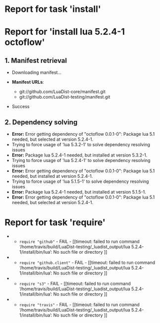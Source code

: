 # Report for task 'install'

# Report for 'install lua 5.2.4-1 octoflow'


## 1. Manifest retrieval

- Downloading manifest...

- **Manifest URLs**:
    - git://github.com/LuaDist-core/manifest.git
    - git://github.com/LuaDist-testing/manifest.git
- Success

## 2. Dependency solving

- **Error:** Error getting dependency of "octoflow 0.0.1-0": Package lua 5.1 needed, but selected at version 5.2.4-1.
- Trying to force usage of 'lua 5.3.2-1' to solve dependency resolving issues
- **Error:** Package lua 5.2.4-1 needed, but installed at version 5.3.2-1.
- Trying to force usage of 'lua 5.2.4-1' to solve dependency resolving issues
- **Error:** Error getting dependency of "octoflow 0.0.1-0": Package lua 5.1 needed, but installed at version 5.2.4-1.
- Trying to force usage of 'lua 5.1.5-1' to solve dependency resolving issues
- **Error:** Package lua 5.2.4-1 needed, but installed at version 5.1.5-1.
- **Error:** Error getting dependency of "octoflow 0.0.1-0": Package lua 5.1 needed, but selected at version 5.2.4-1.

# Report for task 'require'

 -  - `require "github"` - FAIL - [[timeout: failed to run command ‘/home/travis/build/LuaDist-testing/_luadist_output/lua 5.2.4-1/install/bin/lua’: No such file or directory
]]
 -  - `require "github.client"` - FAIL - [[timeout: failed to run command ‘/home/travis/build/LuaDist-testing/_luadist_output/lua 5.2.4-1/install/bin/lua’: No such file or directory
]]
 -  - `require "s3"` - FAIL - [[timeout: failed to run command ‘/home/travis/build/LuaDist-testing/_luadist_output/lua 5.2.4-1/install/bin/lua’: No such file or directory
]]
 -  - `require "travis"` - FAIL - [[timeout: failed to run command ‘/home/travis/build/LuaDist-testing/_luadist_output/lua 5.2.4-1/install/bin/lua’: No such file or directory
]]


